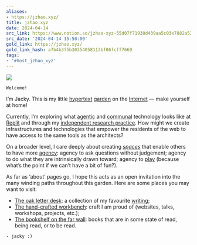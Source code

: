 ```yaml
---
aliases:
- https://jzhao.xyz/
title: jzhao.xyz
date: 2024-04-14
src_link: https://www.notion.so/jzhao-xyz-55d07f71938d439aa5c03e7882a53904
src_date: '2024-04-14 15:50:00'
gold_link: https://jzhao.xyz/
gold_link_hash: a7b4b3f5b30354058113bf06fcff7669
tags:
- '#host_jzhao_xyz'
---
```


![](./banner.svg)

```
Welcome!
```

I’m Jacky. This is my little [hypertext](./thoughts/hypertext) [garden](./posts/networked-thought) on the [Internet](./thoughts/Internet) — make yourself at home!


Currently, I’m exploring what [agentic](./thoughts/agency) and [communal](./posts/agentic-computing) technology looks like at [Replit](https://replit.com/) and through my [independent research practice](./tags/rhizome). How might we create infrastructures and technologies that empower the residents of the web to have access to the same tools as the architects?


On a broader level, I care deeply about creating *[spaces](https://lu.ma/playspace)* that enable others to have more [agency](./thoughts/agency): agency to ask questions without judgement; agency to do what they are intrinsically drawn toward; agency to [play](./thoughts/play) (because what’s the point if we can’t have a bit of fun?).


As far as ‘about’ pages go, I hope this acts as an open invitation into the many winding paths throughout this garden. Here are some places you may want to visit:


* [The oak letter desk](./posts/): a collection of my favourite [writing](./thoughts/writing);
* [The hand-crafted workbench](./thoughts/craft): craft I am proud of (websites, talks, workshops, projects, etc.);
* [The bookshelf on the far wall](./books): books that are in some state of read, being read, or to be read.



```
- jacky :)
```